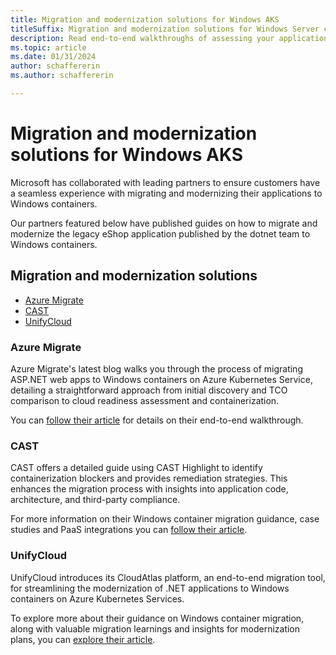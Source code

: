 ```yaml
---
title: Migration and modernization solutions for Windows AKS
titleSuffix: Migration and modernization solutions for Windows Server containers on AKS
description: Read end-to-end walkthroughs of assessing your applications to find containerization and PaaS blockers.
ms.topic: article
ms.date: 01/31/2024
author: schaffererin
ms.author: schaffererin

---
```


# Migration and modernization solutions for Windows AKS 

Microsoft has collaborated with leading partners to ensure customers have a seamless experience with  migrating and modernizing their applications to Windows containers.  

Our partners featured below have published guides on how to migrate and modernize the legacy eShop application published by the dotnet team to Windows containers.  

## Migration and modernization solutions

- [Azure Migrate](#azure-migrate)
- [CAST](#cast)
- [UnifyCloud](#unifycloud)

### Azure Migrate 

Azure Migrate's latest blog walks you through the process of migrating ASP.NET web apps to Windows containers on Azure Kubernetes Service, detailing a straightforward approach from initial discovery and TCO comparison to cloud readiness assessment and containerization.  

You can [follow their article](https://techcommunity.microsoft.com/t5/containers/azure-migrate-modernizing-your-net-apps-to-windows-containers-on/ba-p/4037551) for details on their end-to-end walkthrough.  

### CAST

CAST offers a detailed guide using CAST Highlight to identify containerization blockers and provides remediation strategies. This enhances the migration process with insights into application code, architecture, and third-party compliance.  

For more information on their Windows container migration guidance, case studies and PaaS integrations you can [follow their article](https://techcommunity.microsoft.com/t5/containers/cast-modernizing-your-net-apps-to-windows-containers-on-azure/ba-p/4037740). 

### UnifyCloud

UnifyCloud introduces its CloudAtlas platform, an end-to-end migration tool, for streamlining the modernization of .NET applications to Windows containers on Azure Kubernetes Services.

To explore more about their guidance on Windows container migration, along with valuable migration learnings and insights for modernization plans, you can [explore their article](https://techcommunity.microsoft.com/t5/containers/unifycloud-modernizing-your-net-apps-to-windows-containers-on/ba-p/4037872). 
